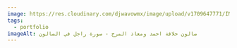 ```yaml
---
image: https://res.cloudinary.com/djwavowmx/image/upload/v1709647771/IMG_9575_ciqmsm.jpg
tags:
  - portfolio
imageAlt: صالون حلاقة احمد ومعاذ المرج - صورة راجل في الصالون
---
```

